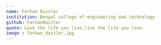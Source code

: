 ```yaml
---
name: Farhan Dazzler
institution: Bengal college of engineering and technology
github: FarhanDazzler
quote: Love the life you live,live the life you love.
image : farhan_dazzler.jpg
---
```

